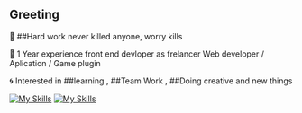 ## Greeting


:low_brightness: ##Hard work never killed anyone, worry kills 

:trident: 1  Year experience front end devloper as frelancer Web developer / Aplication / Game plugin 

:cyclone: Interested in ##learning , ##Team Work , ##Doing creative and new things 



[![My Skills](https://skillicons.dev/icons?i=js,html,css,tailwind,sass,nextjs,react,vite	)](https://skillicons.dev)
[![My Skills](https://skillicons.dev/icons?i=vscode,webstorm,figma,wordpress)](https://skillicons.dev)
